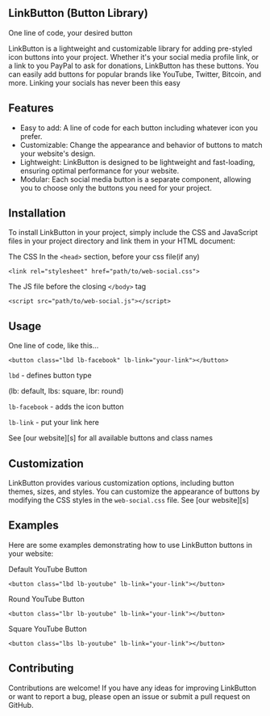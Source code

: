## LinkButton (Button Library)
One line of code, your desired button

LinkButton is a lightweight and customizable library for adding pre-styled icon buttons into your project.
Whether it's your social media profile link, or a link to you PayPal to ask for donations, LinkButton has these buttons.
You can easily add buttons for popular brands like YouTube, Twitter, Bitcoin, and more. Linking your socials has never been this easy

## Features

- Easy to add: A line of code for each button including whatever icon you prefer.
- Customizable: Change the appearance and behavior of buttons to match your website's design.
- Lightweight: LinkButton is designed to be lightweight and fast-loading, ensuring optimal performance for your website.
- Modular: Each social media button is a separate component, allowing you to choose only the buttons you need for your project.

## Installation

To install LinkButton in your project, simply include the CSS and JavaScript files in your project directory and link them in your HTML document:

The CSS In the `<head>` section, before your css file(if any)
```
<link rel="stylesheet" href="path/to/web-social.css">
```

The JS file before the closing `</body>` tag
```
<script src="path/to/web-social.js"></script>
```

## Usage
One line of code, like this...

```
<button class="lbd lb-facebook" lb-link="your-link"></button>
```

`lbd` - defines button type

(lb: default, lbs: square, lbr: round)

`lb-facebook` - adds the icon button

`lb-link` - put your link here

See [our website][s] for all available buttons and class names

## Customization

LinkButton provides various customization options, including button themes, sizes, and styles. You can customize the appearance of buttons by modifying the CSS styles in the `web-social.css` file.
See [our website][s] 

## Examples

Here are some examples demonstrating how to use LinkButton buttons in your website:

Default YouTube Button
```
<button class="lbd lb-youtube" lb-link="your-link"></button>
```
Round YouTube Button
```
<button class="lbr lb-youtube" lb-link="your-link"></button>
```
Square YouTube Button
```
<button class="lbs lb-youtube" lb-link="your-link"></button>
```

## Contributing

Contributions are welcome! If you have any ideas for improving LinkButton or want to report a bug, please open an issue or submit a pull request on GitHub.
